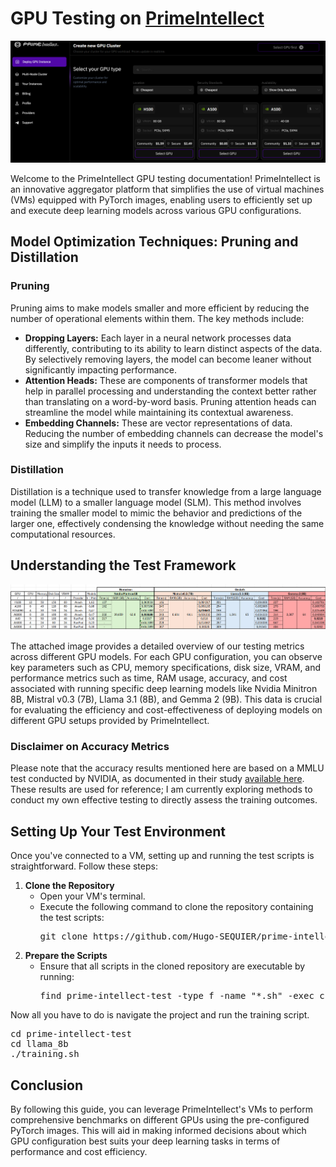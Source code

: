 <h1>GPU Testing on <a href="https://app.primeintellect.ai/dashboard/create-cluster">PrimeIntellect</a></h1>
<img src="/images/prime-intellect.png" alt="PrimeIntellect interface">

<p>Welcome to the PrimeIntellect GPU testing documentation! PrimeIntellect is an innovative aggregator platform that simplifies the use of virtual machines (VMs) equipped with PyTorch images, enabling users to efficiently set up and execute deep learning models across various GPU configurations.</p>

<h2>Model Optimization Techniques: Pruning and Distillation</h2>
<h3>Pruning</h3>
<p>Pruning aims to make models smaller and more efficient by reducing the number of operational elements within them. The key methods include:</p>
<ul>
  <li><strong>Dropping Layers:</strong> Each layer in a neural network processes data differently, contributing to its ability to learn distinct aspects of the data. By selectively removing layers, the model can become leaner without significantly impacting performance.</li>
  <li><strong>Attention Heads:</strong> These are components of transformer models that help in parallel processing and understanding the context better rather than translating on a word-by-word basis. Pruning attention heads can streamline the model while maintaining its contextual awareness.</li>
  <li><strong>Embedding Channels:</strong> These are vector representations of data. Reducing the number of embedding channels can decrease the model's size and simplify the inputs it needs to process.</li>
</ul>

<h3>Distillation</h3>
<p>Distillation is a technique used to transfer knowledge from a large language model (LLM) to a smaller language model (SLM). This method involves training the smaller model to mimic the behavior and predictions of the larger one, effectively condensing the knowledge without needing the same computational resources.</p>

<h2>Understanding the Test Framework</h2>
<img src="/images/excel.png" alt="GPU Test Result">
<p>The attached image provides a detailed overview of our testing metrics across different GPU models. For each GPU configuration, you can observe key parameters such as CPU, memory specifications, disk size, VRAM, and performance metrics such as time, RAM usage, accuracy, and cost associated with running specific deep learning models like Nvidia Minitron 8B, Mistral v0.3 (7B), Llama 3.1 (8B), and Gemma 2 (9B). This data is crucial for evaluating the efficiency and cost-effectiveness of deploying models on different GPU setups provided by PrimeIntellect.</p>

<h3>Disclaimer on Accuracy Metrics</h3>
<p>Please note that the accuracy results mentioned here are based on a MMLU test conducted by NVIDIA, as documented in their study <a href="https://arxiv.org/abs/2407.14679">available here</a>. These results are used for reference; I am currently exploring methods to conduct my own effective testing to directly assess the training outcomes.</p>

<h2>Setting Up Your Test Environment</h2>
<p>Once you've connected to a VM, setting up and running the test scripts is straightforward. Follow these steps:</p>

<ol>
  <li><strong>Clone the Repository</strong>
    <ul>
      <li>Open your VM's terminal.</li>
      <li>Execute the following command to clone the repository containing the test scripts:
        <pre>git clone https://github.com/Hugo-SEQUIER/prime-intellect-test.git</pre>
      </li>
    </ul>
  </li>
  <li><strong>Prepare the Scripts</strong>
    <ul>
      <li>Ensure that all scripts in the cloned repository are executable by running:
        <pre>find prime-intellect-test -type f -name "*.sh" -exec chmod +x {} \;</pre>
      </li>
    </ul>
  </li>
</ol>

<p>Now all you have to do is navigate the project and run the training script.</p>
<pre>cd prime-intellect-test
cd llama_8b
./training.sh
</pre>

<h2>Conclusion</h2>
<p>By following this guide, you can leverage PrimeIntellect's VMs to perform comprehensive benchmarks on different GPUs using the pre-configured PyTorch images. This will aid in making informed decisions about which GPU configuration best suits your deep learning tasks in terms of performance and cost efficiency.</p>

